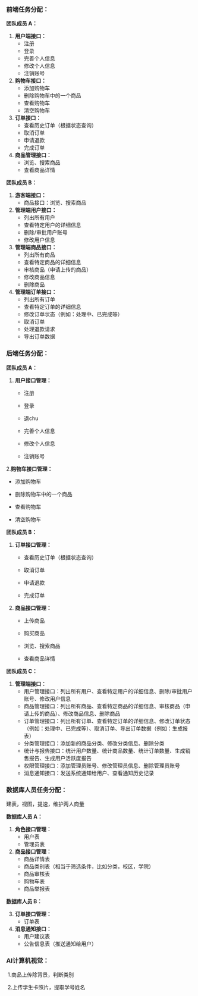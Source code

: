 ### **前端任务分配：**

**团队成员 A：**

1. **用户端接口：**
   - 注册
   - 登录
   - 完善个人信息
   - 修改个人信息
   - 注销账号
2. **购物车接口：**
   - 添加购物车
   - 删除购物车中的一个商品
   - 查看购物车
   - 清空购物车
3. **订单接口：**
   - 查看历史订单（根据状态查询）
   - 取消订单
   - 申请退款
   - 完成订单
4. **商品管理接口：**
   - 浏览、搜索商品
   - 查看商品详情

**团队成员 B：**

1. **游客端接口：**
   - 商品接口：浏览、搜索商品
2. **管理端用户接口：**
   - 列出所有用户
   - 查看特定用户的详细信息
   - 删除/审批用户账号
   - 修改用户信息
3. **管理端商品接口：**
   - 列出所有商品
   - 查看特定商品的详细信息
   - 审核商品（申请上传的商品）
   - 修改商品信息
   - 删除商品
4. **管理端订单接口：**
   - 列出所有订单
   - 查看特定订单的详细信息
   - 修改订单状态（例如：处理中、已完成等）
   - 取消订单
   - 处理退款请求
   - 导出订单数据



### **后端任务分配：**

**团队成员 A：**

1. **用户接口管理：**
   - 注册
     
   - 登录
     
   - 退chu
     
   - 完善个人信息
     
   - 修改个人信息
     
   - 注销账号
  
2.**购物车接口管理：**

   - 添加购物车
   
   - 删除购物车中的一个商品
   
   - 查看购物车
   
   - 清空购物车

**团队成员 B：**

1. **订单接口管理：**

   - 查看历史订单（根据状态查询）

   - 取消订单

   - 申请退款

   - 完成订单

2. **商品接口管理：**
   - 上传商品
     
   - 购买商品
     
   - 浏览、搜索商品
     
   - 查看商品详情

**团队成员 C：**

1. **管理端接口：**
   - 用户管理接口：列出所有用户、查看特定用户的详细信息、删除/审批用户账号、修改用户信息
   - 商品管理接口：列出所有商品、查看特定商品的详细信息、审核商品（申请上传的商品）、修改商品信息、删除商品
   - 订单管理接口：列出所有订单、查看特定订单的详细信息、修改订单状态（例如：处理中、已完成等）、取消订单、导出订单数据（例如：生成报表）
   - 分类管理接口：添加新的商品分类、修改分类信息、删除分类
   - 统计与报告接口：统计用户数量、统计商品数量、统计订单数量、生成销售报告、生成用户活跃度报告
   - 权限管理接口：添加管理员账号、修改管理员信息、删除管理员账号
   - 消息通知接口：发送系统通知给用户、查看通知历史记录



### 数据库人员任务分配：

建表，视图，提速，维护两人商量

**数据库人员 A：**

1. **角色接口管理：**
   - 用户表
   - 管理员表
2. **商品接口管理：**
   - 商品详情表
   - 商品类别表（相当于筛选条件，比如分类，校区，学院）
   - 商品审核表
   - 购物车表
   - 商品举报表
     
**数据库人员 B：**


3. **订单接口管理：**
   - 订单表 
4. **消息通知接口：**
   - 用户建议表
   - 公告信息表（推送通知给用户）



### AI计算机视觉：

​	1.商品上传除背景，判断类别

​	2.上传学生卡照片，提取学号姓名

